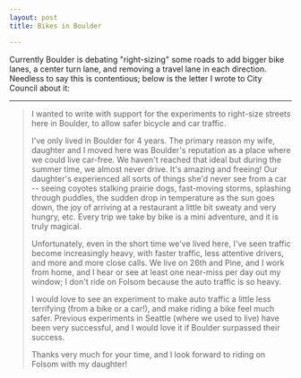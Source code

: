 ```yaml
---
layout: post
title: Bikes in Boulder

---
```


Currently Boulder is debating "right-sizing" some roads to add bigger bike lanes, a center turn lane, and removing a travel lane in each direction. Needless to say this is contentious; below is the letter I wrote to City Council about it:

--------

>I wanted to write with support for the experiments to right-size
>streets here in Boulder, to allow safer bicycle and car traffic.
>
>I've only lived in Boulder for 4 years. The primary reason my wife,
>daughter and I moved here was Boulder's reputation as a place where we
>could live car-free. We haven't reached that ideal but during the
>summer time, we almost never drive. It's amazing and freeing! Our
>daughter's experienced all sorts of things she'd never see from a car
>-- seeing coyotes stalking prairie dogs, fast-moving storms, splashing
>through puddles, the sudden drop in temperature as the sun goes down,
>the joy of arriving at a restaurant a little bit sweaty and very
>hungry, etc. Every trip we take by bike is a mini adventure, and it is
>truly magical.
>
>Unfortunately, even in the short time we've lived here, I've seen
>traffic become increasingly heavy, with faster traffic, less attentive
>drivers, and more and more close calls. We live on 26th and Pine, and
>I work from home, and I hear or see at least one near-miss per day out
>my window; I don't ride on Folsom because the auto traffic is so
>heavy.
>
>I would love to see an experiment to make auto traffic a little less
>terrifying (from a bike or a car!), and make riding a bike feel much
>safer. Previous experiments in Seattle (where we used to live) have
>been very successful, and I would love it if Boulder surpassed their
>success.
>
>Thanks very much for your time, and I look forward to riding on Folsom
>with my daughter!
